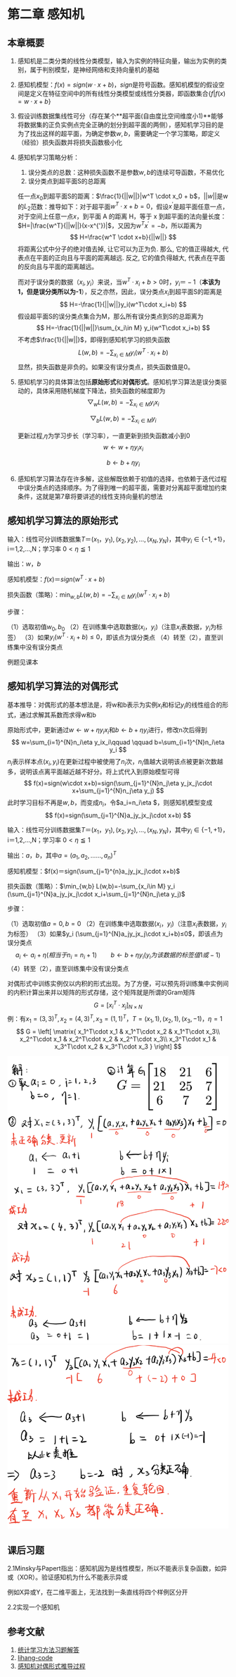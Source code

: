 # 第二章  感知机

## 本章概要

1. 感知机是⼆类分类的线性分类模型，输⼊为实例的特征向量，输出为实例的类别，属于判别模型，是神经网络和支持向量机的基础

2. 感知机模型：$f(x)=sign(w \cdot x + b)$，$sign$​是符号函数。感知机模型的假设空间是定义在特征空间中的所有线性分类模型或线性分类器，即函数集合$\{f|f(x)=w \cdot x + b\}$

3. 假设训练数据集线性可分（存在某个**超平面(自由度比空间维度小1)**能够将数据集的正负实例点完全正确的划分到超平面的两侧），感知机学习目的是为了找出这样的超平面，为确定参数$w,b$，需要确定⼀个学习策略，即定义（经验）损失函数并将损失函数极小化

4. 感知机学习策略分析：

   1. 误分类点的总数：这种损失函数不是参数$w,b$的连续可导函数，不易优化
   2. 误分类点到超平面S的总距离

   任一点$x_0$到超平面S的距离：$\frac{1}{||w||}|w^T \cdot x_0 + b$，$||w||$是w的$L_2$范数：推导如下：对于超平面$w^T \cdot x + b =0$，假设$x^{'}$是超平面任意一点，对于空间上任意一点$x$，到平面 A  的距离 H，等于 x 到超平面的法向量长度：$H=|\frac{w^T}{||w||}(x-x^{'})|$，又因为$w^{T}x^{'}=-b$，所以距离为
   $$
   H=\frac{w^T \cdot x+b}{||w||}
   $$
   将距离公式中分子的绝对值去掉, 让它可以为正为负. 那么, 它的值正得越大, 代表点在平面的正向且与平面的距离越远. 反之, 它的值负得越大, 代表点在平面的反向且与平面的距离越远。

   而对于误分类的数据（$x_i,y_i$）来说，当$w^T·x_i +b>0$时，$y_i ＝-1$（**本该为1，但是误分类所以为-1**），反之亦然，因此，误分类点$x_i$到超平⾯S的距离是
   $$
   H=-\frac{1}{||w||}y_i(w^T\cdot x_i+b)
   $$
   假设超平面S的误分类点集合为M，那么所有误分类点到S的总距离为
   $$
   H=-\frac{1}{||w||}\sum_{x_i\in M} y_i(w^T\cdot x_i+b)
   $$
   不考虑$\frac{1}{||w||}$，即得到感知机学习的损失函数
   $$
   L(w,b)=-\sum_{x_i\in M} y_i(w^T\cdot x_i+b)
   $$
   显然，损失函数是非负的。如果没有误分类点，损失函数值是0。

5. 感知机学习的具体算法包括**原始形式**和**对偶形式**。感知机学习算法是误分类驱动的，具体采用随机梯度下降法，损失函数的梯度即为
   $$
   \bigtriangledown_wL(w,b)=-\sum_{x_i \in M}y_ix_i
   $$

   $$
   \bigtriangledown_bL(w,b)=-\sum_{x_i \in M}y_i
   $$

   更新过程,$\eta$为学习步长（学习率），一直更新到损失函数减小到0
   $$
   w\leftarrow w+\eta y_ix_i
   $$

   $$
   b\leftarrow b+\eta y_i
   $$

6. 感知机学习算法存在许多解，这些解既依赖于初值的选择，也依赖于迭代过程中误分类点的选择顺序。为了得到唯一的超平面，需要对分离超平面增加约束条件，这就是第7章将要讲述的线性支持向量机的想法

## 感知机学习算法的原始形式

输入：线性可分训练数据集$T＝{(x_1 ，y_1 ),(x_2 ,y_2 ),…,(x_N ,y_N )}$，其中$y_i\in\{-1,+1\}$，i＝1,2,…,N；学习率 $0<\eta\leqq 1$

输出：$w，b$

感知机模型：$f(x)＝sign(w^T\cdot x+b)$

损失函数（策略）：$\min_{w,b} L(w,b)=-\sum_{x_i\in M} y_i(w^T\cdot x_i+b)$

步骤：

（1）选取初值$w_0,b_0$
（2）在训练集中选取数据$(x_i ，y_i )$（注意$x_i$表数据，$y_i$为标签）
（3）如果$y_i (w^T \cdot x_i +b)≤0$，即该点为误分类点
（4）转至（2），直至训练集中没有误分类点

例题见课本

## 感知机学习算法的对偶形式

基本推导：对偶形式的基本想法是，将w和b表示为实例$x_i$和标记$y_i$的线性组合的形式，通过求解其系数而求得w和b

原始形式中，更新通过$w\leftarrow w+\eta y_ix_i$和$b\leftarrow b+\eta y_i$进行，修改n次后得到
$$
w=\sum_{i=1}^{N}n_i\eta y_ix_i\qquad \qquad b=\sum_{i=1}^{N}n_i\eta y_i
$$
$n_i$表示样本点$(x_i,y_i)$在更新过程中被使用了$n_i$次，$n_i$值越大说明该点被更新次数越多，说明该点离平面越近越不好分。将上式代入到原始模型可得
$$
f(x)=sign(w\cdot x+b)=sign(\sum_{j=1}^{N}n_j\eta y_jx_j\cdot x+\sum_{j=1}^{N}n_j\eta y_j)
$$
此时学习目标不再是$w,b$，而变成$n_i$，令$a_i=n_i\eta $，则感知机模型变成
$$
f(x)=sign(\sum_{j=1}^{N}a_jy_jx_j\cdot x+b)
$$


输入：线性可分训练数据集$T＝{(x_1 ，y_1 ),(x_2 ,y_2 ),…,(x_N ,y_N )}$，其中$y_i\in\{-1,+1\}$，i＝1,2,…,N；学习率 $0<\eta\leqq 1$

输出：$a，b$，其中$a=(a_1,a_2,……,a_n)^T$

感知机模型：$f(x)＝sign(\sum_{j=1}^{n}a_jy_jx_j\cdot x+b)$

损失函数（策略）：$\min_{w,b} L(w,b)=-\sum_{x_i\in M} y_i (\sum_{j=1}^{N}a_jy_jx_j\cdot x_i+\sum_{j=1}^{N}n_j\eta y_j)$

步骤：

（1）选取初值$a=0,b=0$
（2）在训练集中选取数据$(x_i ，y_i )$（注意$x_i$表数据，$y_i$为标签）
（3）如果$y_i (\sum_{j=1}^{N}a_jy_jx_j\cdot x_i+b)≤0$，即该点为误分类点
$$
a_i\leftarrow a_i+\eta(相当于n_i=n_i+1)     \qquad b\leftarrow b+\eta y_i(y_i为该数据的标签值1或-1)
$$
（4）转至（2），直至训练集中没有误分类点

对偶形式中训练实例仅以内积的形式出现。为了方便，可以预先将训练集中实例间的内积计算出来并以矩阵的形式存储，这个矩阵就是所谓的Gram矩阵
$$
G=[x_i^T\cdot x_j]_{N\times N}
$$
例：有$x_1=(3,3)^T,x_2=(4,3)^T,x_3=(1,1)^T$，$T=(x_1,1),(x_2,1),(x_3,-1)$，$\eta=1$
$$
G = \left[
\matrix{
  x_1^T\cdot x_1 & x_1^T\cdot x_2 & x_1^T\cdot x_3\\
  x_2^T\cdot x_1 & x_2^T\cdot x_2 & x_2^T\cdot x_3\\
  x_3^T\cdot x_1 & x_3^T\cdot x_2 & x_3^T\cdot x_3 
}
\right]
$$

<img src="images/%E7%AC%AC%E4%BA%8C%E7%AB%A0%20%20%E6%84%9F%E7%9F%A5%E6%9C%BA/image-20211102173605200.png" alt="image-20211102173605200" style="zoom:67%;" />

<img src="images/%E7%AC%AC%E4%BA%8C%E7%AB%A0%20%20%E6%84%9F%E7%9F%A5%E6%9C%BA/image-20211102173638321.png" alt="image-20211102173638321" style="zoom:67%;" />


## 课后习题

2.1Minsky与Papert指出：感知机因为是线性模型，所以不能表示复杂函数，如异或（XOR）。验证感知机为什么不能表示异或

例如X异或Y，在二维平面上，无法找到一条直线将四个样例区分开

2.2实现一个感知机





## 参考文献

1. [统计学习方法习题解答](https://datawhalechina.github.io/statistical-learning-method-solutions-manual/#/chapter01/chapter01?id=%e4%b9%a0%e9%a2%9812)
2. [lihang-code](https://github.com/fengdu78/lihang-code/blob/master/%E7%AC%AC01%E7%AB%A0%20%E7%BB%9F%E8%AE%A1%E5%AD%A6%E4%B9%A0%E6%96%B9%E6%B3%95%E6%A6%82%E8%AE%BA/1.Introduction_to_statistical_learning_methods.ipynb)
3. [感知机对偶形式推导过程](https://www.cnblogs.com/qiu-hua/p/12755378.html)


